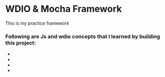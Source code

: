 # WDIO & Mocha Framework

This is my practice framework

### Following are Js and wdio concepts that I learned by building this project:

-
-
-
-
